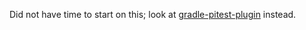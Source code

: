 Did not have time to start on this; look at [gradle-pitest-plugin](https://github.com/szpak/gradle-pitest-plugin) instead.
